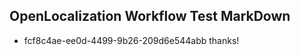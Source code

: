 ## OpenLocalization Workflow Test MarkDown
* fcf8c4ae-ee0d-4499-9b26-209d6e544abb 
thanks!<!--HONumber=Mar16_HO2-->
